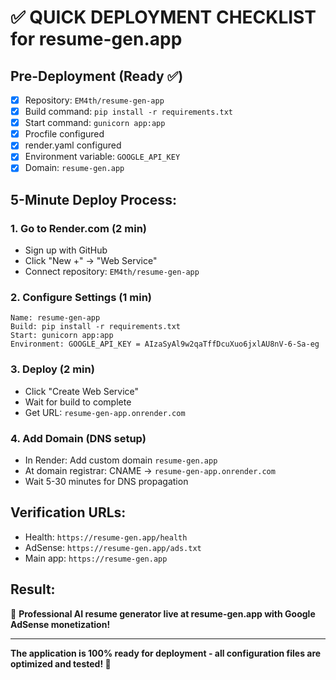 # ✅ **QUICK DEPLOYMENT CHECKLIST for resume-gen.app**

## **Pre-Deployment (Ready ✅)**
- [x] Repository: `EM4th/resume-gen-app`
- [x] Build command: `pip install -r requirements.txt`
- [x] Start command: `gunicorn app:app`
- [x] Procfile configured
- [x] render.yaml configured
- [x] Environment variable: `GOOGLE_API_KEY`
- [x] Domain: `resume-gen.app`

## **5-Minute Deploy Process:**

### **1. Go to Render.com** (2 min)
- Sign up with GitHub
- Click "New +" → "Web Service"
- Connect repository: `EM4th/resume-gen-app`

### **2. Configure Settings** (1 min)
```
Name: resume-gen-app
Build: pip install -r requirements.txt  
Start: gunicorn app:app
Environment: GOOGLE_API_KEY = AIzaSyAl9w2qaTffDcuXuo6jxlAU8nV-6-Sa-eg
```

### **3. Deploy** (2 min)
- Click "Create Web Service"
- Wait for build to complete
- Get URL: `resume-gen-app.onrender.com`

### **4. Add Domain** (DNS setup)
- In Render: Add custom domain `resume-gen.app`
- At domain registrar: CNAME → `resume-gen-app.onrender.com`
- Wait 5-30 minutes for DNS propagation

## **Verification URLs:**
- Health: `https://resume-gen.app/health`
- AdSense: `https://resume-gen.app/ads.txt`
- Main app: `https://resume-gen.app`

## **Result:**
🎉 **Professional AI resume generator live at resume-gen.app with Google AdSense monetization!**

---

**The application is 100% ready for deployment - all configuration files are optimized and tested! 🚀**
